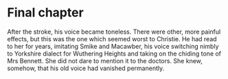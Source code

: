 Final chapter=============



After the stroke, his voice became toneless. There were other, more painful effects, but this was the one which seemed worst to Christie. He had read to her for years, imitating Smike and Macawber, his voice switching nimbly to Yorkshire dialect for Wuthering Heights and taking on the chiding tone of Mrs Bennett. She did not dare to mention it to the doctors. She knew, somehow, that his old voice had vanished permanently.
